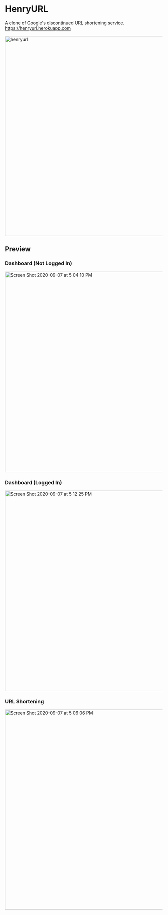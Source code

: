 # HenryURL
A clone of Google's discontinued URL shortening service.   
https://henryurl.herokuapp.com  
</br>
<img width="640" alt="henryurl" src="https://user-images.githubusercontent.com/46303723/92563316-421e8280-f22c-11ea-9d07-c81b9c5225a5.png">

## Preview

### Dashboard (Not Logged In)
<img width="640" alt="Screen Shot 2020-09-07 at 5 04 10 PM" src="https://user-images.githubusercontent.com/46303723/92421353-00f37900-f12d-11ea-966b-391d2dcf524b.png">

### Dashboard (Logged In)
<img width="640" alt="Screen Shot 2020-09-07 at 5 12 25 PM" src="https://user-images.githubusercontent.com/46303723/92421438-5f205c00-f12d-11ea-8962-3f784de1704b.png">

### URL Shortening
<img width="640" alt="Screen Shot 2020-09-07 at 5 06 06 PM" src="https://user-images.githubusercontent.com/46303723/92421356-0355d300-f12d-11ea-8b36-b1c2106b295b.png">
